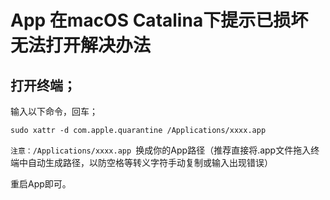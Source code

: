 # App 在macOS Catalina下提示已损坏无法打开解决办法

## 打开终端；
输入以下命令，回车；
```
sudo xattr -d com.apple.quarantine /Applications/xxxx.app
```
`注意：/Applications/xxxx.app `换成你的App路径（推荐直接将.app文件拖入终端中自动生成路径，以防空格等转义字符手动复制或输入出现错误）

重启App即可。